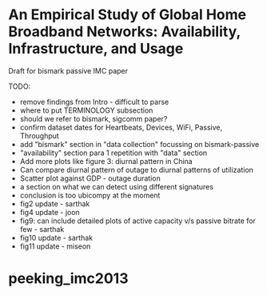 An Empirical Study of Global Home Broadband Networks: Availability, Infrastructure, and Usage
==================

Draft for bismark passive IMC paper

TODO:
- remove findings from Intro - difficult to parse
- where to put TERMINOLOGY subsection
- should we refer to bismark, sigcomm paper?
- confirm dataset dates for Heartbeats, Devices, WiFi, Passive, Throughput
- add "bismark" section in "data collection" focussing on bismark-passive
- "availability" section para 1 repetition with "data" section
- Add more plots like figure 3: diurnal pattern in China
- Can compare diurnal pattern of outage to diurnal patterns of utilization
- Scatter plot against GDP - outage duration
- a section on what we can detect using different signatures
- conclusion is too ubicompy at the moment
- fig2 update - sarthak
- fig4 update - joon
- fig9: can include detailed plots of active capacity v/s passive bitrate for few - sarthak
- fig10 update - sarthak
- fig11 update - miseon

# peeking_imc2013
